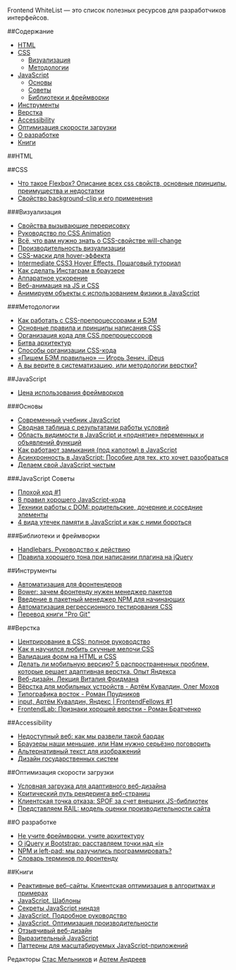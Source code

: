 Frontend WhiteList — это список полезных ресурсов для разработчиков интерфейсов.

##Содержание
* [HTML](README.md#html)
* [CSS](README.md#css)
  * [Визуализация](README.md#Визуализация)
  * [Методологии](README.md#Методологии)
* [JavaScript](README.md#javascript)
  * [Основы](README.md#Основы)
  * [Советы](README.md#javascript-Советы)
  * [Библиотеки и фреймворки](README.md#Библиотеки-и-фреймворки)
* [Инструменты](README.md#Инструменты)
* [Верстка](README.md#Верстка)
* [Accessibility](README.md#accessibility)
* [Оптимизация скорости загрузки](README.md#Оптимизация-скорости-загрузки)
* [О разработке](README.md#О-разработке)
* [Книги](README.md#Книги)

##HTML

##CSS
* [Что такое Flexbox? Описание всех css свойств, основные принципы, преимущества и недостатки](http://html5.by/blog/flexbox/)
* [Свойство background-clip и его применения](http://css-live.ru/articles-css/background-clip-use-cases.html)

###Визуализация
* [Свойства вызывающие перерисовку](http://csstriggers.com/)
* [Руководство по CSS Animation](http://css.yoksel.ru/css-animation/)
* [Всё, что вам нужно знать о CSS-свойстве will-change](https://dev.opera.com/articles/ru/css-will-change-property/)
* [Производительность визуализации](https://developers.google.com/web/fundamentals/performance/rendering/)
* [CSS-маски для hover-эффекта](https://habrahabr.ru/post/164409/)
* [Intermediate CSS3 Hover Effects. Пошаговый туториал](https://habrahabr.ru/post/274003/)
* [Как сделать Инстаграм в браузере](https://www.youtube.com/watch?v=RJnYkbm66ZI)
* [Аппаратное ускорение](https://vimeo.com/97907079#at=3)
* [Веб-анимация на JS и CSS](https://vimeo.com/141266409)
* [Анимируем объекты с использованием физики в JavaScript](https://www.youtube.com/watch?time_continue=6&v=UH3tKb7B5xA)

###Методологии 
* [Как работать с CSS-препроцессорами и БЭМ](http://nicothin.github.io/idiomatic-pre-CSS/)
* [Основные правила и принципы написания CSS](https://github.com/iamstarkov/CSS-Guidelines/blob/master/README%20Russian.md)
* [Организация кода для CSS препроцессоров](http://frontender.info/organizing-your-css-code-for-preprocessors/)
* [Битва архитектур](http://css-live.ru/articles/bitva-arxitektur.html)
* [Способы организации CSS-кода](https://habrahabr.ru/post/256109/)
* [«Пишем БЭМ правильно» — Игорь Зенич, iDeus](https://www.youtube.com/watch?v=hTmxbJF2Tts)
* [А вы верите в систематизацию, или методологии верстки?](https://www.youtube.com/watch?v=P4ag4JSNWTM)

##JavaScript

* [Цена использования фреймворков](https://habrahabr.ru/company/mailru/blog/273613/)

###Основы
* [Современный учебник JavaScript](https://learn.javascript.ru)
* [Сводная таблица с результатами работы условий](http://dorey.github.io/JavaScript-Equality-Table/)
* [Область видимости в JavaScript и «поднятие» переменных и объявлений функций](https://habrahabr.ru/post/127482/)
* [Как работают замыкания (под капотом) в JavaScript](http://habrahabr.ru/company/hexlet/blog/266443/)
* [Асинхронность в JavaScript: Пособие для тех, кто хочет разобраться](https://habrahabr.ru/company/wrike/blog/302896/)
* [Делаем свой JavaScript чистым](http://prgssr.ru/development/delaem-svoj-javascript-chistym.html)

###JavaScript Советы
* [Плохой код #1](http://jsraccoon.ru/exercise-bad-code-one)
* [8 правил хорошего JavaScript-кода](http://popel-studio.com/blog/article/8-pravil-horoshego-javascript-koda.html)
* [Техники работы с DOM: родительские, дочерние и соседние элементы](http://prgssr.ru/development/tehniki-raboty-s-dom-roditelskie-dochernie-i-sosednie-elementy.html)
* [4 вида утечек памяти в JavaScript и как с ними бороться](https://habrahabr.ru/post/309318/)

###Библиотеки и фреймворки 
* [Handlebars. Руководство к действию](https://habrahabr.ru/post/273581/)
* [Правила хорошего тона при написании плагина на jQuery](https://habrahabr.ru/post/277603/)

##Инструменты
* [Автоматизация для фронтендеров](https://www.youtube.com/watch?v=y9ERi0PhHEo)
* [Bower: зачем фронтенду нужен менеджер пакетов](http://nano.sapegin.ru/all/bower)
* [Введение в пакетный менеджер NPM для начинающих](http://prgssr.ru/development/vvedenie-v-paketnyj-menedzher-npm-dlya-nachinayushih.html)
* [Автоматизация регрессионного тестирования CSS](http://prgssr.ru/development/avtomatizaciya-regressionnogo-testirovaniya-css-2016.html)
* [Перевод книги "Pro Git"](https://git-scm.com/book/ru/v1)

##Верстка
* [Центрирование в CSS: полное руководство](http://frontender.info/centering-css-complete-guide/)
* [Как я научился любить скучные мелочи CSS](http://web-standards.ru/articles/boring-bits-of-css/)
* [Валидация форм на HTML и CSS](https://medium.com/russian/валидация-форм-на-html-и-css-c34c982d42a0#.885w45m0k)
* [Делать ли мобильную версию? 5 распространенных проблем, которые решает адаптивная верстка. Опыт Яндекса](https://habrahabr.ru/company/yandex/blog/307064/)
* [Веб-дизайн. Лекция Виталия Фридмана](https://www.youtube.com/watch?v=ri2XWgIt59U)
* [Вёрстка для мобильных устройств - Артём Кувалдин, Олег Мохов](https://www.youtube.com/watch?v=cmt2A_kT8Fs)
* [Типографика восток - Роман Прудников](https://www.youtube.com/watch?v=9YQzHmIVYag)
* [input, Артём Кувалдин, Яндекс | FrontendFellows #1](https://www.youtube.com/watch?time_continue=20&v=2uo74fpwCN4)
* [FrontendLab: Признаки хорошей верстки - Роман Братченко](https://www.youtube.com/watch?v=lXgoTAhuEfo)

##Accessibility
* [Недоступный веб: как мы развели такой бардак](https://habrahabr.ru/post/309076/)
* [Браузеры наши меньшие, или Нам нужно серьёзно поговорить](https://habrahabr.ru/company/oleg-bunin/blog/310210/)
* [Альтернативный текст для изображений](http://prgssr.ru/development/alternativnyj-tekst-dlya-izobrazhenij.html)
* [Дизайн государственных систем](http://gov.design/blog/2016/11/08/accessibility.html)

##Оптимизация скорости загрузки
* [Условная загрузка для адаптивного веб-дизайна](https://habrahabr.ru/post/218497/)
* [Критический путь рендеринга веб-страниц](https://habrahabr.ru/post/262239/)
* [Клиентская точка отказа: SPOF за счет внешних JS-библиотек](https://habrahabr.ru/post/265627/)
* [Представляем RAIL: модель оценки производительности сайта](https://habrahabr.ru/post/308026/)

##О разработке
* [Не учите фреймворки, учите архитектуру](https://habrahabr.ru/post/253297/)
* [О jQuery и Bootstrap: расставляем точки над «i»](http://frontender.info/whats-wrong-with-jquery-and-bootstrap/)
* [NPM и left-pad: мы разучились программировать?](https://habrahabr.ru/post/280099/)
* [Словарь терминов по фронтенду](https://github.com/web-standards-ru/dictionary)

##Книги
* [Реактивные веб-сайты. Клиентская оптимизация в алгоритмах и примерах](http://www.ozon.ru/context/detail/id/5322041/)
* [JavaScript. Шаблоны](http://www.ozon.ru/context/detail/id/6287517/)
* [Секреты JavaScript ниндзя](http://www.ozon.ru/context/detail/id/22421421/)
* [JavaScript. Подробное руководство](http://www.ozon.ru/context/detail/id/3881091/)
* [JavaScript. Оптимизация производительности](http://www.ozon.ru/context/detail/id/18421547/)
* [Отзывчивый веб-дизайн](http://www.ozon.ru/context/detail/id/7449521/)
* [Выразительный JavaScript](http://habrahabr.ru/post/240219/)
* [Паттерны для масштабируемых JavaScript-приложений](http://largescalejs.ru/)

Редакторы [Стас Мельников](https://stas-melnikov.ru) и [Артем Андреев](https://github.com/grachpower)
